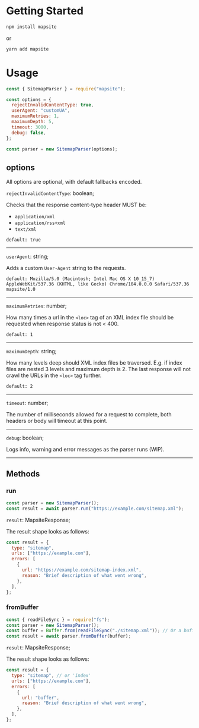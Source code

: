 # Getting Started

```bash
npm install mapsite
```

or

```bash
yarn add mapsite
```

# Usage

```js
const { SitemapParser } = require("mapsite");

const options = {
  rejectInvalidContentType: true,
  userAgent: "customUA",
  maximumRetries: 1,
  maximumDepth: 5,
  timeout: 3000,
  debug: false,
};

const parser = new SitemapParser(options);
```

## options

All options are optional, with default fallbacks encoded.

`rejectInvalidContentType`: boolean;

Checks that the response content-type header MUST be:

- `application/xml`
- `application/rss+xml`
- `text/xml`

`default: true`

---

`userAgent`: string;

Adds a custom `User-Agent` string to the requests.

`default: Mozilla/5.0 (Macintosh; Intel Mac OS X 10_15_7) AppleWebKit/537.36 (KHTML, like Gecko) Chrome/104.0.0.0 Safari/537.36 mapsite/1.0`

---

`maximumRetries`: number;

How many times a url in the `<loc>` tag of an XML index file should be requested when response status is not < 400.

`default: 1`

---

`maximumDepth`: string;

How many levels deep should XML index files be traversed. E.g. if index files are nested 3 levels and maximum depth is 2. The last response will not crawl the URLs in the `<loc>` tag further.

`default: 2`

---

`timeout`: number;

The number of milliseconds allowed for a request to complete, both headers or body will timeout at this point.

---

`debug`: boolean;

Logs info, warning and error messages as the parser runs (WIP).

---

## Methods

### run

```js
const parser = new SitemapParser();
const result = await parser.run("https://example.com/sitemap.xml");
```

`result`: MapsiteResponse;

The result shape looks as follows:

```js
const result = {
  type: "sitemap",
  urls: ["https://example.com"],
  errors: [
    {
      url: "https://example.com/sitemap-index.xml",
      reason: "Brief description of what went wrong",
    },
  ],
};
```

### fromBuffer

```js
const { readFileSync } = require("fs");
const parser = new SitemapParser();
const buffer = Buffer.from(readFileSync("./sitemap.xml")); // Or a buffer from an uploaded file
const result = await parser.fromBuffer(buffer);
```

`result`: MapsiteResponse;

The result shape looks as follows:

```js
const result = {
  type: "sitemap", // or 'index'
  urls: ["https://example.com"],
  errors: [
    {
      url: "buffer",
      reason: "Brief description of what went wrong",
    },
  ],
};
```
